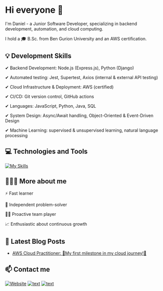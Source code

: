 # Hi everyone 👋

I'm Daniel - a Junior Software Developer, specializing in backend development, automation, and cloud computing.

I hold a 🎓 B.Sc. from Ben Gurion University and an AWS certification.

## 💡 Development Skills 

✔ Backend Development: Node.js (Express.js), Python (Django)

✔ Automated testing: Jest, Supertest, Axios (internal & external API testing)

✔ Cloud Infrastructure & Deployment: AWS (certified)

✔ CI/CD: Git version control, GitHub actions

✔ Languages: JavaScript, Python, Java, SQL

✔ System Design: Async/Await handling, Object-Oriented & Event-Driven Design

✔ Machine Learning: supervised & unsupervised learning, natural language processing


## 💻 Technologies and Tools 
[![My Skills](https://skillicons.dev/icons?i=nodejs,express,js,django,py,java,aws,postgres,mongodb,git,githubactions)](https://skillicons.dev)  


## 🙎🏻‍♂️ More about me 

⚡ Fast learner

🎯 Independent problem-solver

💪🏻 Proactive team player 

📈 Enthusiastic about continuous growth


## 📕 Latest Blog Posts 
<!-- BLOG-POST-LIST:START -->
- [AWS Cloud Practitioner: 🌟My first milestone in my cloud journey!🌟](https://danieladam.click/posts/aws-cloud-practitioner)

<!-- BLOG-POST-LIST:END -->

## 📫 Contact me 

[![Website](https://img.shields.io/badge/Portfolio-grey?style=for-the-badge&url=https%3A%2F%2FMyWebsite)](https://danieladam.click/)
[![text](https://img.shields.io/badge/LinkedIn-0077B5?style=for-the-badge&logo=linkedin&logoColor=white)](https://www.linkedin.com/in/daniel-adam-backend-developer/)
[![text](https://img.shields.io/badge/Gmail-D14836?style=for-the-badge&logo=gmail&logoColor=white)](mailto:danielyosef.adam@gmail.com)





